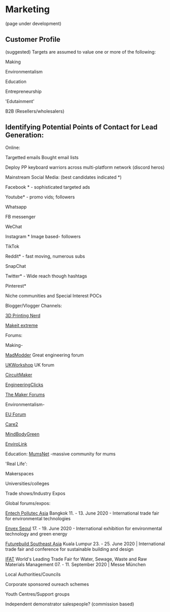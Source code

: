 # Marketing

(page under development)


## Customer Profile

(suggested)
Targets are assumed to value one or more of the following: 

Making

Environmentalism

Education

Entrepreneurship

'Edutainment'

B2B (Resellers/wholesalers)


## Identifying Potential Points of Contact for Lead Generation:


Online:

Targetted emails
Bought email lists

Deploy PP keyboard warriors across multi-platform network (discord heros)

Mainstream Social Media: (best candidates indicated *)

Facebook * - sophisticated targeted ads

Youtube* - promo vids; followers

Whatsapp

FB messenger

WeChat

Instagram * Image based- followers

TikTok

Reddit* - fast moving, numerous subs

SnapChat

Twitter* - Wide reach though hashtags

Pinterest* 



Niche communities and Special Interest POCs


Blogger/Vlogger Channels:

[3D Printing Nerd](https://www.youtube.com/channel/UC_7aK9PpYTqt08ERh1MewlQ)

[Makeit extreme](https://www.youtube.com/channel/UCkhZ3X6pVbrEs_VzIPfwWgQ)


Forums:

Making-


[MadModder](https://madmodder.net/index.php) Great engineering forum

[UKWorkshop](https://www.ukworkshop.co.uk/forums/metalworking-forum-t41593.html) UK forum

[CircuitMaker](https://circuitmaker.com/forum)

[EngineeringClicks](https://www.engineeringclicks.com/forum/?s=8fe453f5321fcc042126b6f7978d9b8d)

[The Maker Forums](https://forum.makerforums.info/)


Environmentalism-


[EU Forum](https://community.eea.europa.eu/home/environmental-topics)

[Care2](https://www.care2.com/)

[MindBodyGreen](https://www.mindbodygreen.com/)

[EnviroLink](https://www.envirolink.org/forum/)


Education:
[MumsNet](https://www.mumsnet.com/) -massive community for mums



'Real Life':

Makerspaces

Universities/colleges

Trade shows/Industry Expos


Global forums/expos: 

[Entech Pollutec Asia](http://www.entechpollutec-asia.com/) Bangkok 11. - 13. June 2020 - International trade fair for environmental technologies

[Envex Seoul](http://www.envex.or.kr/eng/main/index.asp) 17. - 19. June 2020 - International exhibition for environmental technology and green energy

[Futurebuild Southeast Asia](https://www.futurebuildsea.com/) Kuala Lumpur 23. - 25. June 2020 | International trade fair and conference for sustainable building and design

[IFAT](https://www.ifat.de/en/) World's Leading Trade Fair for Water, Sewage, Waste and Raw Materials Management
07. - 11. September 2020 | Messe München 


Local Authorities/Councils

Corporate sponsored oureach schemes

Youth Centres/Support groups

Independent demonstrator salespeople? (commission based)


